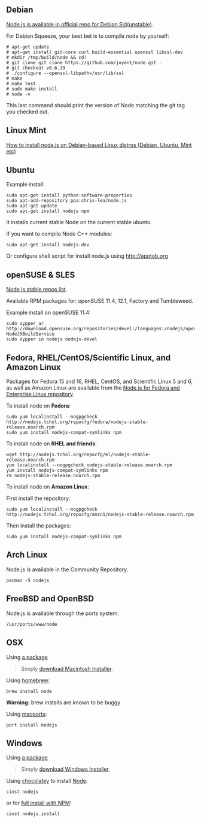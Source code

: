 ## Debian
[Node.js is available in official repo for Debian Sid(unstable)](http://packages.debian.org/search?searchon=names&keywords=nodejs).

For Debian Squeeze, your best bet is to compile node by yourself:

    # apt-get update 
    # apt-get install git-core curl build-essential openssl libssl-dev
    # mkdir /tmp/build/node && cd!
    # git clone git clone https://github.com/joyent/node.git .
    # git checkout v0.6.19
    # ./configure --openssl-libpath=/usr/lib/ssl
    # make
    # make test
    # sudo make install
    # node -v

This last command should print the version of Node matching the git tag you checked out.

## Linux Mint

[How to install node.js on Debian-based Linux distros (Debian, Ubuntu, Mint etc)](http://oodavid.tumblr.com/post/15090798307/how-to-install-node-js-on-linux)

## Ubuntu

Example install:

    sudo apt-get install python-software-properties
    sudo apt-add-repository ppa:chris-lea/node.js
    sudo apt-get update
    sudo apt-get install nodejs npm

It installs current stable Node on the current stable ubuntu.

If you want to compile Node C++ modules:

    sudo apt-get install nodejs-dev

Or configure shell script for install node.js using http://apptob.org

## openSUSE & SLES
[Node.js stable repos list](https://build.opensuse.org/package/show?package=nodejs&project=devel%3Alanguages%3Anodejs).

Available RPM packages for: openSUSE 11.4, 12.1, Factory and Tumbleweed.

Example install on openSUSE 11.4:

    sudo zypper ar http://download.opensuse.org/repositories/devel:/languages:/nodejs/openSUSE_11.4/ NodeJSBuildService 
    sudo zypper in nodejs nodejs-devel

## Fedora, RHEL/CentOS/Scientific Linux, and Amazon Linux
Packages for Fedora 15 and 16, RHEL, CentOS, and Scientific Linux 5 and 6, as well as Amazon Linux are available from the [Node.js for Fedora and Enterprise Linux repository](http://nodejs.tchol.org/).

To install node on **Fedora**:

    sudo yum localinstall --nogpgcheck http://nodejs.tchol.org/repocfg/fedora/nodejs-stable-release.noarch.rpm
    sudo yum install nodejs-compat-symlinks npm

To install node on **RHEL and friends**:

    wget http://nodejs.tchol.org/repocfg/el/nodejs-stable-release.noarch.rpm
    yum localinstall --nogpgcheck nodejs-stable-release.noarch.rpm
    yum install nodejs-compat-symlinks npm
    rm nodejs-stable-release.noarch.rpm

To install node on **Amazon Linux**:

First install the repository:

    sudo yum localinstall --nogpgcheck http://nodejs.tchol.org/repocfg/amzn1/nodejs-stable-release.noarch.rpm   

Then install the packages:

    sudo yum install nodejs-compat-symlinks npm

## Arch Linux
Node.js is available in the Community Repository.

    pacman -S nodejs

## FreeBSD and OpenBSD
Node.js is available through the ports system.

    /usr/ports/www/node


## OSX
Using [a package](http://nodejs.org/#download)

> Simply [download Macintosh Installer](http://nodejs.org/#download).

Using [homebrew](https://github.com/mxcl/homebrew):

    brew install node

**Warning:** brew installs are known to be buggy

Using [macports](http://www.macports.org/):

    port install nodejs  

## Windows
Using [a package](http://nodejs.org/#download)

> Simply [download Windows Installer](http://nodejs.org/#download).

Using [chocolatey](http://chocolatey.org) to install [Node](http://chocolatey.org/packages/nodejs):  

    cinst nodejs  

or for [full install with NPM](http://chocolatey.org/packages/nodejs.install):  

    cinst nodejs.install